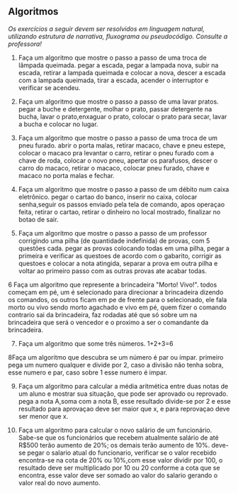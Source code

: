 ## Algoritmos

_Os exercícios a seguir devem ser resolvidos em linguagem natural, utilizando estrutura de narrativa, fluxograma ou pseudocódigo. Consulte a professora!_

1. Faça um algoritmo que mostre o passo a passo de uma troca de lâmpada queimada.
pegar a escada, pegar a lampada nova, subir na escada, retirar a lampada queimada e colocar a nova, descer a escada com a lampada queimada, tirar a escada, acender o interruptor e verificar se acendeu.

2. Faça um algoritmo que mostre o passo a passo de uma lavar pratos.
pegar a buche e detergente, molhar o prato, passar detergente na bucha, lavar o prato,enxaguar o prato, colocar o prato para secar, lavar a bucha e colocar no lugar.

3. Faça um algoritmo que mostre o passo a passo de uma troca de um pneu furado.
abrir o porta malas, retirar macaco, chave e pneu estepe, colocar o macaco pra levantar o carro, retirar o pneu furado com a chave de roda, colocar o novo pneu, apertar os parafusos, descer o carro do macaco, retirar o macaco, colocar pneu furado, chave e macaco no porta malas e fechar.

4. Faça um algoritmo que mostre o passo a passo de um débito num caixa eletrônico.
pegar o cartao do banco, inserir no caixa, colocar senha,seguir os passos enviado pela tela de comando, apos operaçao feita, retirar o cartao, retirar o dinheiro no local mostrado, finalizar no botao de sair.

5. Faça um algoritmo que mostre o passo a passo de um professor corrigindo uma pilha (de quantidade indefinida) de provas, com 5 questões cada.
pegar as provas colocando todas em uma pilha, pegar a primeira e verificar as questoes de acordo com o gabarito, corrigir as questoes e colocar a nota atingida, separar a prova em outra pilha e voltar ao primeiro passo com as outras provas ate acabar todas.

6 Faça um algoritmo que represente a brincadeira "Morto! Vivo!".
todos começam em pé, um é selecionado para direcionar a brincadeira dizendo os comandos, os outros ficam em pe de frente para o selecionado, ele fala morto ou vivo sendo morto agachado e vivo em pé, quem fizer o comando contrario sai da brincadeira, faz rodadas até que só sobre um na brincadeira que será o vencedor e o proximo a ser o comandante da brincadeira.

7. Faça um algoritmo que some três números.
1+2+3=6

8Faça um algoritmo que descubra se um número é par ou ímpar.
primeiro pega um numero qualquer e divide por 2, caso a divisão não tenha sobra, esse numero e par, caso sobre 1 esse numero é impar.

9. Faça um algoritmo para calcular a média aritmética entre duas notas de um aluno e mostrar sua situação, que pode ser aprovado ou reprovado.
pega a nota A,soma com a nota B, esse resultado divide-se por 2 e esse resultado para aprovaçao deve ser maior que x, e para reprovaçao deve ser menor que x.

10. Faça um algoritmo para calcular o novo salário de um funcionário. Sabe-se que os funcionários que recebem atualmente salário de até R$500 terão aumento de 20%; os demais terão aumento de 10%.
deve- se pegar o salario atual do funcionario, verificar se o valor recebido encontra-se na cota de 20% ou 10%,com esse valor dividir por 100, o resultado deve ser multiplicado por 10 ou 20 conforme a cota que se encontra, esse valor deve ser somado ao valor do salario gerando o valor real do novo aumento.

